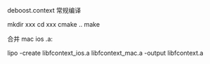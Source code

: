 deboost.context 常规编译

mkdir xxx
cd xxx
cmake ..
make

合并 mac ios .a:

lipo -create libfcontext_ios.a libfcontext_mac.a -output libfcontext.a